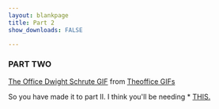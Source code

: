 ```yaml
---
layout: blankpage
title: Part 2
show_downloads: FALSE

---
```


### PART TWO 

<div class="tenor-gif-embed" data-postid="13873676" data-share-method="host" data-width="500%" data-aspect-ratio="1.7857142857142858"><a href="https://tenor.com/view/the-office-dwight-schrute-rainn-wilson-doesnt-add-up-doesnt-make-sense-gif-13873676">The Office Dwight Schrute GIF</a> from <a href="https://tenor.com/search/theoffice-gifs">Theoffice GIFs</a></div><script type="text/javascript" async src="https://tenor.com/embed.js"></script>

So you have made it to part II. I think you'll be needing * <a href="https://MerrickMath.github.io/ChallengeData.csv"> THIS. </a>
